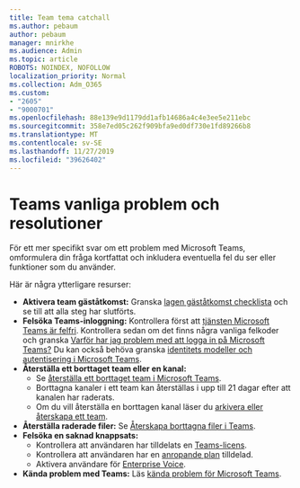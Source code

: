```yaml
---
title: Team tema catchall
ms.author: pebaum
author: pebaum
manager: mnirkhe
ms.audience: Admin
ms.topic: article
ROBOTS: NOINDEX, NOFOLLOW
localization_priority: Normal
ms.collection: Adm_O365
ms.custom:
- "2605"
- "9000701"
ms.openlocfilehash: 88e139e9d1179dd1afb14686a4c4e3ee5e211ebc
ms.sourcegitcommit: 358e7ed05c262f909bfa9ed0df730e1fd89266b8
ms.translationtype: MT
ms.contentlocale: sv-SE
ms.lasthandoff: 11/27/2019
ms.locfileid: "39626402"
---
```

# <a name="teams-common-issues-and-resolutions"></a>Teams vanliga problem och resolutioner

För ett mer specifikt svar om ett problem med Microsoft Teams, omformulera din fråga kortfattat och inkludera eventuella fel du ser eller funktioner som du använder.

Här är några ytterligare resurser:

- **Aktivera team gäståtkomst:** Granska [lagen gäståtkomst checklista](https://docs.microsoft.com/microsoftteams/guest-access-checklist) och se till att alla steg har slutförts.
- **Felsöka Teams-inloggning:** Kontrollera först att [tjänsten Microsoft Teams är felfri](https://admin.microsoft.com/Adminportal/Home?source=applauncher#/servicehealth). Kontrollera sedan om det finns några vanliga felkoder och granska [Varför har jag problem med att logga in på Microsoft Teams?](https://support.office.com/article/a02f683b-61a3-4008-9447-ee60c5593b0f)  Du kan också behöva granska [identitets modeller och autentisering i Microsoft Teams](https://docs.microsoft.com/MicrosoftTeams/identify-models-authentication).
- **Återställa ett borttaget team eller en kanal:** 
    - Se [återställa ett borttaget team i Microsoft Teams](https://blogs.technet.microsoft.com/skypehybridguy/2017/07/23/restoring-a-deleted-team-in-microsoft-teams/).
    - Borttagna kanaler i ett team kan återställas i upp till 21 dagar efter att kanalen har raderats. 
    - Om du vill återställa en borttagen kanal läser du [arkivera eller återskapa ett team](https://support.office.com/article/archive-or-restore-a-team-dc161cfd-b328-440f-974b-5da5bd98b5a7).
- **Återställa raderade filer:** Se [Återskapa borttagna filer i Teams](https://support.office.com/article/recover-deleted-files-in-teams-a591d771-89a6-49e2-ab7e-271936fe3c4e).
- **Felsöka en saknad knappsats:**  
    - Kontrollera att användaren har tilldelats en [Teams-licens](https://docs.microsoft.com/MicrosoftTeams/assign-teams-licenses).
    - Kontrollera att användaren har en [anropande plan](https://docs.microsoft.com/MicrosoftTeams/calling-plan-landing-page) tilldelad.
    - Aktivera användare för [Enterprise Voice](https://docs.microsoft.com/skypeforbusiness/skype-for-business-hybrid-solutions/plan-your-phone-system-cloud-pbx-solution/enable-users-for-enterprise-voice-online-and-phone-system-voicemail#to-enable-your-users-for-phone-system-in-office-365-voice-and-voicemail).
- **Kända problem med Teams:** Läs [kända problem för Microsoft Teams](https://docs.microsoft.com/microsoftteams/known-issues).